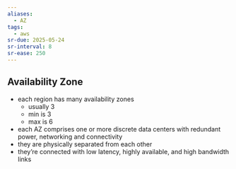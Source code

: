 ```yaml
---
aliases:
  - AZ
tags:
  - aws
sr-due: 2025-05-24
sr-interval: 8
sr-ease: 250
---
```

## Availability Zone
- each region has many availability zones
	- usually 3
	- min is 3
	- max is 6
- each AZ comprises one or more discrete data centers with redundant power, networking and connectivity
- they are physically separated from each other
- they’re connected with low latency, highly available, and high bandwidth links